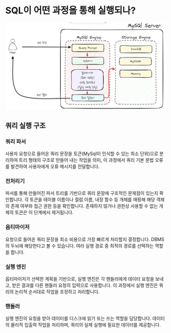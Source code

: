 # SQL이 어떤 과정을 통해 실행되나?

![Mysql_실행구조.png](..%2Fimg%2FMysql_%EC%8B%A4%ED%96%89%EA%B5%AC%EC%A1%B0.png)

## 쿼리 실행 구조

### 쿼리 파서
사용자 요청으로 들어온 쿼리 문장을 토큰(MySql이 인식할 수 있는 최소 단위)으로 분리하여 트리 형태의 구조로 만들어 내는 작업을 의미,
이 과정에서 쿼리 기본 문법 오류를 발견하여 사용자에게 오류 메시지를 전달합니다.

### 전처리기
파서를 통해 만들어진 파서 트리를 기반으로 쿼리 문장에 구조적인 문제점이 있는지 확인합니다. 각 토큰을 테이블 이름이나 컬럼 이름, 내장 함수 등 개체를 매핑해 해당 객체의 존재 여부와 접근 권한 등을 확인합니다.
존재하지 않거나 권한상 사용할 수 없는 개체의 토큰은 이 단계에서 제거됩니다.

### 옵티마이저
요청으로 들어온 쿼리 문장을 최소 비용으로 가장 빠르게 처리할지 결정합니다. DBMS의 두뇌에 해당한다고 볼 수 있습니다. 여러 실행 경로 중 최적의 경로를 선택하는 역할을 합니다.

### 실행 엔진
옵티마이저가 선택한 계획을 기반으로, 실행 엔진은 각 핸들러에게 데이터 요청을 보내고, 받은 결과를 다른 핸들러 요청의 입력으로 사용합니다.
이 과정에서 실행 엔진은 쿼리의 논리적 순서대로 작업을 조정하고 처리합니다.

### 핸들러
실행 엔진의 요청을 받아 데이터를 디스크에 읽기 또는 쓰는 역할을 담당합니다.
데이터의 물리적 입출력 작업을 처리하며, 쿼리의 실제 실행에 필요한 데이터를 제공합니다.
